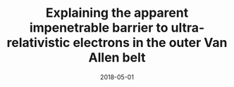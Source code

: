 ---
title: "Explaining the apparent impenetrable barrier to ultra-relativistic electrons in the outer Van Allen belt"
collection: publications
permalink: /publication/2018-05-01-Ozeke
date: 2018-05-01
venue: 'Nature Communications'
paperurl: 'https://doi.org/10.1038/s41467-018-04162-3'
citation: 'Ozeke, L. G., Mann, I. R., Murphy, K. R., Degeling, A. W., Claudepierre, S. G., &amp; Spence, H. E. (2018). Explaining the apparent impenetrable barrier to ultra-relativistic electrons in the outer Van Allen belt. Nature Communications, 9(1), 1844.'
---